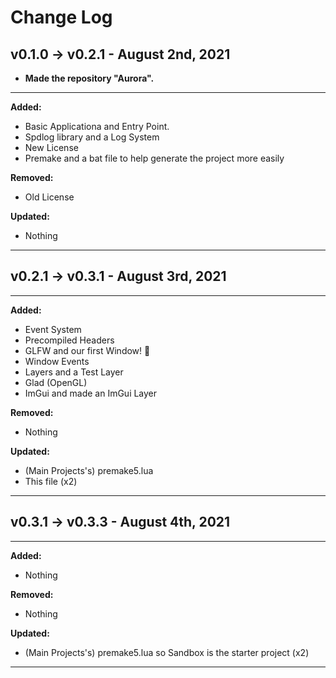 # Change Log

## v0.1.0 -> v0.2.1 - August 2nd, 2021

- **Made the repository "Aurora".**

---

**Added:**
* Basic Applicationa and Entry Point.
* Spdlog library and a Log System
* New License
* Premake and a bat file to help generate the project more easily

**Removed:**
* Old License

**Updated:**
* Nothing

---

## v0.2.1 -> v0.3.1 - August 3rd, 2021

---

**Added:**
* Event System
* Precompiled Headers
* GLFW and our first Window! 🥳
* Window Events
* Layers and a Test Layer
* Glad (OpenGL)
* ImGui and made an ImGui Layer

**Removed:**
* Nothing

**Updated:**
* (Main Projects's) premake5.lua
* This file (x2)

---

## v0.3.1 -> v0.3.3 - August 4th, 2021

---

**Added:**
* Nothing

**Removed:**
* Nothing

**Updated:**
* (Main Projects's) premake5.lua so Sandbox is the starter project (x2)

---
